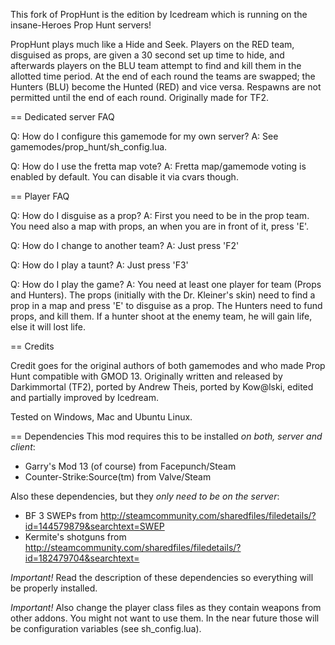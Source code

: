 This fork of PropHunt is the edition by Icedream which is running on the insane-Heroes Prop Hunt servers!

PropHunt plays much like a Hide and Seek. Players on the RED team, disguised as props, are given a 30 second set up time to hide, and afterwards players on the BLU team attempt to find and kill them in the allotted time period. At the end of each round the teams are swapped; the Hunters (BLU) become the Hunted (RED) and vice versa. Respawns are not permitted until the end of each round. 
Originally made for TF2. 

== Dedicated server FAQ 

Q: How do I configure this gamemode for my own server?
A: See gamemodes/prop_hunt/sh_config.lua.

Q: How do I use the fretta map vote?
A: Fretta map/gamemode voting is enabled by default. You can disable it via cvars though.

== Player FAQ

Q: How do I disguise as a prop? 
A: First you need to be in the prop team. You need also a map with props, an when you are in front of it, press 'E'. 

Q: How do I change to another team?
A: Just press 'F2'

Q: How do I play a taunt?
A: Just press 'F3'

Q: How do I play the game? 
A: You need at least one player for team (Props and Hunters). The props (initially with the Dr. Kleiner's skin) need to find a prop in a map and press 'E' to disguise as a prop. The Hunters need to fund props, and kill them. If a hunter shoot at the enemy team, he will gain life, else it will lost life. 

== Credits

Credit goes for the original authors of both gamemodes and who made Prop Hunt compatible with GMOD 13. 
Originally written and released by Darkimmortal (TF2), ported by Andrew Theis, ported by Kow@lski, edited and partially improved by Icedream.

Tested on Windows, Mac and Ubuntu Linux. 

== Dependencies 
This mod requires this to be installed _on both, server and client_:

- Garry's Mod 13 (of course) from Facepunch/Steam
- Counter-Strike:Source(tm) from Valve/Steam

Also these dependencies, but they _only need to be on the server_:

- BF 3 SWEPs from http://steamcommunity.com/sharedfiles/filedetails/?id=144579879&searchtext=SWEP
- Kermite's shotguns from http://steamcommunity.com/sharedfiles/filedetails/?id=182479704&searchtext=

_Important!_ Read the description of these dependencies so everything will be properly installed.

_Important!_ Also change the player class files as they contain weapons from other addons. You might not want to use them. In the near future those will be configuration variables (see sh_config.lua).
